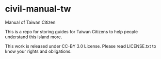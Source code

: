 civil-manual-tw
===============

Manual of Taiwan Citizen

This is a repo for storing guides for Taiwan Citizens to help people understand this island more.

This work is released under CC-BY 3.0 License. Please read LICENSE.txt to know your rights and obligations.
